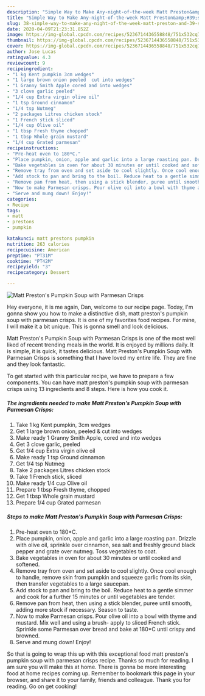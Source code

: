 ```yaml
---
description: "Simple Way to Make Any-night-of-the-week Matt Preston&amp;#39;s Pumpkin Soup with Parmesan Crisps"
title: "Simple Way to Make Any-night-of-the-week Matt Preston&amp;#39;s Pumpkin Soup with Parmesan Crisps"
slug: 38-simple-way-to-make-any-night-of-the-week-matt-preston-and-39-s-pumpkin-soup-with-parmesan-crisps
date: 2020-04-09T21:23:31.852Z
image: https://img-global.cpcdn.com/recipes/5236714436558848/751x532cq70/matt-prestons-pumpkin-soup-with-parmesan-crisps-recipe-main-photo.jpg
thumbnail: https://img-global.cpcdn.com/recipes/5236714436558848/751x532cq70/matt-prestons-pumpkin-soup-with-parmesan-crisps-recipe-main-photo.jpg
cover: https://img-global.cpcdn.com/recipes/5236714436558848/751x532cq70/matt-prestons-pumpkin-soup-with-parmesan-crisps-recipe-main-photo.jpg
author: Jose Lucas
ratingvalue: 4.3
reviewcount: 9
recipeingredient:
- "1 kg Kent pumpkin 3cm wedges"
- "1 large brown onion peeled  cut into wedges"
- "1 Granny Smith Apple cored and into wedges"
- "3 clove garlic peeled"
- "1/4 cup Extra virgin olive oil"
- "1 tsp Ground cinnamon"
- "1/4 tsp Nutmeg"
- "2 packages Litres chicken stock"
- "1 French stick sliced"
- "1/4 cup Olive oil"
- "1 tbsp Fresh thyme chopped"
- "1 tbsp Whole grain mustard"
- "1/4 cup Grated parmesan"
recipeinstructions:
- "Pre-heat oven to 180*C."
- "Place pumpkin, onion, apple and garlic into a large roasting pan. Drizzle with olive oil, sprinkle over cinnamon, sea salt and freshly ground black pepper and grate over nutmeg. Toss vegetables to coat."
- "Bake vegetables in oven for about 30 minutes or until cooked and softened."
- "Remove tray from oven and set aside to cool slightly. Once cool enough to handle, remove skin from pumpkin and squeeze garlic from its skin, then transfer vegetables to a large saucepan."
- "Add stock to pan and bring to the boil. Reduce heat to a gentle simmer and cook for a further 15 minutes or until vegetables are tender."
- "Remove pan from heat, then using a stick blender, puree until smooth, adding more stock if necessary. Season to taste."
- "Now to make Parmesan crisps. Pour olive oil into a bowl with thyme and mustard. Mix well and using a brush- apply to sliced French stick. Sprinkle some Parmesan over bread and bake at 180*C until crispy and browned."
- "Serve and mung down! Enjoy!"
categories:
- Recipe
tags:
- matt
- prestons
- pumpkin

katakunci: matt prestons pumpkin 
nutrition: 263 calories
recipecuisine: American
preptime: "PT31M"
cooktime: "PT42M"
recipeyield: "3"
recipecategory: Dessert

---
```



![Matt Preston&#39;s Pumpkin Soup with Parmesan Crisps](https://img-global.cpcdn.com/recipes/5236714436558848/751x532cq70/matt-prestons-pumpkin-soup-with-parmesan-crisps-recipe-main-photo.jpg)

Hey everyone, it is me again, Dan, welcome to our recipe page. Today, I'm gonna show you how to make a distinctive dish, matt preston&#39;s pumpkin soup with parmesan crisps. It is one of my favorites food recipes. For mine, I will make it a bit unique. This is gonna smell and look delicious.



Matt Preston&#39;s Pumpkin Soup with Parmesan Crisps is one of the most well liked of recent trending meals in the world. It is enjoyed by millions daily. It is simple, it is quick, it tastes delicious. Matt Preston&#39;s Pumpkin Soup with Parmesan Crisps is something that I have loved my entire life. They are fine and they look fantastic.


To get started with this particular recipe, we have to prepare a few components. You can have matt preston&#39;s pumpkin soup with parmesan crisps using 13 ingredients and 8 steps. Here is how you cook it.

##### The ingredients needed to make Matt Preston&#39;s Pumpkin Soup with Parmesan Crisps:

1. Take 1 kg Kent pumpkin, 3cm wedges
1. Get 1 large brown onion, peeled &amp; cut into wedges
1. Make ready 1 Granny Smith Apple, cored and into wedges
1. Get 3 clove garlic, peeled
1. Get 1/4 cup Extra virgin olive oil
1. Make ready 1 tsp Ground cinnamon
1. Get 1/4 tsp Nutmeg
1. Take 2 packages Litres chicken stock
1. Take 1 French stick, sliced
1. Make ready 1/4 cup Olive oil
1. Prepare 1 tbsp Fresh thyme, chopped
1. Get 1 tbsp Whole grain mustard
1. Prepare 1/4 cup Grated parmesan




##### Steps to make Matt Preston&#39;s Pumpkin Soup with Parmesan Crisps:

1. Pre-heat oven to 180*C.
1. Place pumpkin, onion, apple and garlic into a large roasting pan. Drizzle with olive oil, sprinkle over cinnamon, sea salt and freshly ground black pepper and grate over nutmeg. Toss vegetables to coat.
1. Bake vegetables in oven for about 30 minutes or until cooked and softened.
1. Remove tray from oven and set aside to cool slightly. Once cool enough to handle, remove skin from pumpkin and squeeze garlic from its skin, then transfer vegetables to a large saucepan.
1. Add stock to pan and bring to the boil. Reduce heat to a gentle simmer and cook for a further 15 minutes or until vegetables are tender.
1. Remove pan from heat, then using a stick blender, puree until smooth, adding more stock if necessary. Season to taste.
1. Now to make Parmesan crisps. Pour olive oil into a bowl with thyme and mustard. Mix well and using a brush- apply to sliced French stick. Sprinkle some Parmesan over bread and bake at 180*C until crispy and browned.
1. Serve and mung down! Enjoy!




So that is going to wrap this up with this exceptional food matt preston&#39;s pumpkin soup with parmesan crisps recipe. Thanks so much for reading. I am sure you will make this at home. There is gonna be more interesting food at home recipes coming up. Remember to bookmark this page in your browser, and share it to your family, friends and colleague. Thank you for reading. Go on get cooking!
